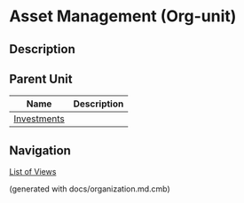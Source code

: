 # Asset Management (Org-unit)
## Description



## Parent Unit
| Name | Description |
|---|---|
| [Investments](../../mybank/investments/investments-org.md) |  |


## Navigation
[List of Views](../../views.md)

(generated with docs/organization.md.cmb)
